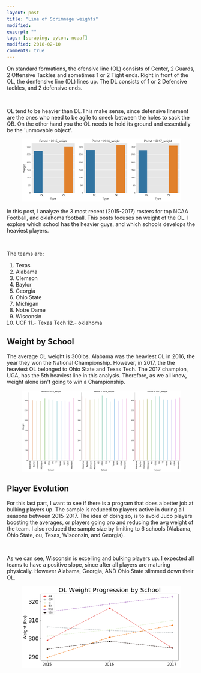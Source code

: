 ```yaml
---
layout: post
title: "Line of Scrimmage weights"
modified:
excerpt: ""
tags: [scraping, pyton, ncaaf]
modified: 2018-02-10
comments: true
---
```



On standard formations, the ofensive line (OL) consists of Center, 2 Guards, 2 Offensive Tackles and sometimes 1 or 2 Tight ends. Right in front of the OL, the denfensive line (DL) lines up. The DL consists of 1 or 2 Defensive tackles, and 2 defensive ends. 

<br>

OL tend to be heavier than DL.This make sense, since defensive linement are the ones who need to be agile to sneek between the holes to sack the QB. On the other hand you the OL needs to hold its ground and essentially be the 'unmovable object'.


<figure>
     <img src="/images/linemen/ol_dl_years.png">
    <figcaption></figcaption>
</figure>


In this post, I analyze the 3 most recent (2015-2017) rosters for top NCAA Football, and oklahoma football. This posts focuses on weight of the OL. I explore which school has the heavier guys, and which schools develops the heaviest players.

<br>

The teams are:

1. Texas
2. Alabama
3. Clemson
4. Baylor
5. Georgia
6. Ohio State
7. Michigan
8. Notre Dame
9. Wisconsin
10. UCF
11.- Texas Tech
12.- oklahoma


## Weight by School

The average OL weight is 300lbs. Alabama was the heaviest OL in 2016, the year they won the National Championship. However, in 2017, the the heaviest OL belonged to Ohio State and Texas Tech. The 2017 champion, UGA, has the 5th heaviest line in this analysis. Therefore, as we all know, weight alone isn't going to win a Championship.


<figure>
     <img src="/images/linemen/school_ol_weights.png">
    <figcaption></figcaption>
</figure>


## Player Evolution

For this last part, I want to see if there is a program that does a better job at bulking players up. 
The sample is reduced to players active in during all seasons between 2015-2017. The idea of doing so, is to avoid Juco players boosting the averages, or players going pro and reducing the avg weight of the team. I also reduced the sample size by limiting to 6 schools (Alabama, Ohio State, ou, Texas, Wisconsin, and Georgia).

<br>

As we can see, Wisconsin is excelling and bulking players up. I expected all teams to have a positive slope, since after all players are maturing physically. However Alabama, Georgia, AND Ohio State slimmed down their OL. 

<figure>
     <img src="/images/linemen/school_progress_ol.png">
    <figcaption></figcaption>
</figure>





